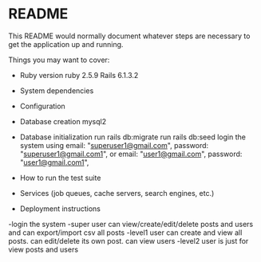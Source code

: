 # README

This README would normally document whatever steps are necessary to get the
application up and running.

Things you may want to cover:

* Ruby version
    ruby 2.5.9
    Rails 6.1.3.2

* System dependencies

* Configuration

* Database creation
    mysql2
* Database initialization
    run rails db:migrate
    run rails db:seed
    login  the system using
    email: "superuser1@gmail.com",
    password: "superuser1@gmail.com1",
    or
    email: "user1@gmail.com",
    password: "user1@gmail.com1",

* How to run the test suite

* Services (job queues, cache servers, search engines, etc.)

* Deployment instructions

-login the system
-super user can view/create/edit/delete posts and users and can export/import csv all posts
-level1 user can create and view all posts. can edit/delete its own post. can view users
-level2 user is just for view posts and users
